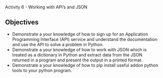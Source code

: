Activity 6 - Working with API’s and JSON

Objectives
----------
- Demonstrate a your knowledge of how to sign up for an Application Programming Interface (API) service and understand the documentation and use the API to solve a problem in Python.
- Demonstrate a your knowledge of how to work with JSON which is treated as a dictionary in Python and extract data from the JSON returned in a program and present the output in a printed format.
- Demonstrate a your knowledge of how to pip install useful addon python tools to your python program. `
